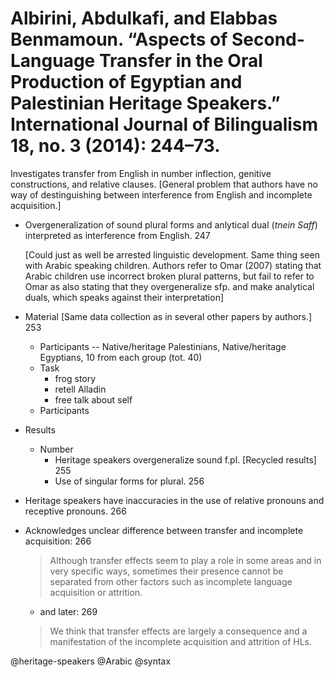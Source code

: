 # Albirini, Abdulkafi, and Elabbas Benmamoun. “Aspects of Second-Language Transfer in the Oral Production of Egyptian and Palestinian Heritage Speakers.” International Journal of Bilingualism 18, no. 3 (2014): 244–73.

Investigates transfer from English in number inflection, genitive constructions, and relative clauses. [General problem that authors have no way of destinguishing between interference from English and incomplete acquisition.]

- Overgeneralization of sound plural forms and anlytical dual (*tnein Saff*) interpreted as interference from English. 247

  [Could just as well be arrested linguistic development. Same thing seen with Arabic speaking children. Authors refer to Omar (2007) stating that Arabic children use incorrect broken plural patterns, but fail to refer to Omar as also stating that they overgeneralize sfp. and make analytical duals, which speaks against their interpretation]

- Material [Same data collection as in several other papers by authors.] 253
  - Participants --  Native/heritage Palestinians, Native/heritage Egyptians, 10 from each group (tot. 40)
  - Task
    - frog story
    - retell Alladin
    - free talk about self
  - Participants

- Results
  - Number
    - Heritage speakers overgeneralize sound f.pl. [Recycled results] 255
    - Use of singular forms for plural. 256

- Heritage speakers have inaccuracies in the use of relative pronouns and receptive pronouns. 266

- Acknowledges unclear difference between transfer and incomplete acquisition: 266

  > Although transfer effects seem to play a role in some areas and in very specific ways, sometimes their presence cannot be separated from other factors such as incomplete language acquisition or attrition.
  
  - and later: 269

  > We think that transfer effects are largely a consequence and a manifestation of the incomplete acquisition and attrition of HLs.

@heritage-speakers
@Arabic
@syntax

